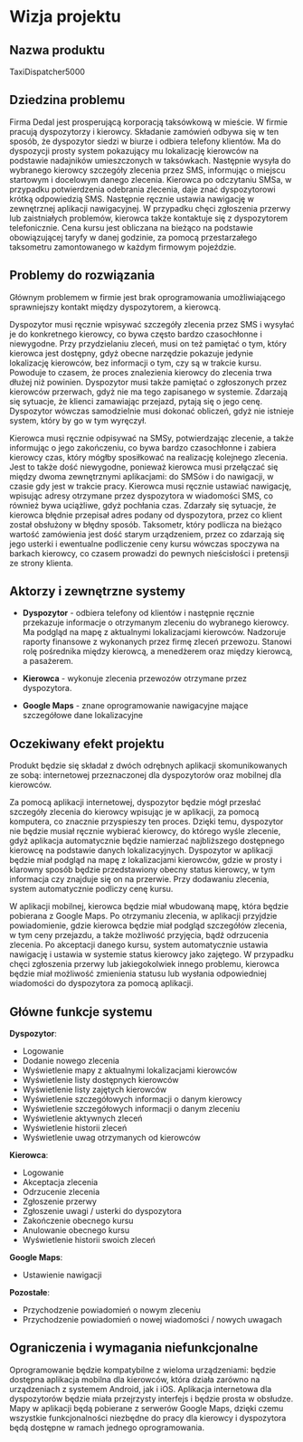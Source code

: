 # Wizja projektu

## Nazwa produktu
TaxiDispatcher5000

## Dziedzina problemu
Firma Dedal jest prosperującą korporacją taksówkową w mieście. W firmie pracują dyspozytorzy i kierowcy. Składanie zamówień odbywa się w ten sposób, że dyspozytor siedzi w biurze i odbiera telefony klientów. Ma do dyspozycji prosty system pokazujący mu lokalizację kierowców na podstawie nadajników umieszczonych w taksówkach. Następnie wysyła do wybranego kierowcy szczegóły zlecenia przez SMS, informując o miejscu startowym i docelowym danego zlecenia. Kierowca po odczytaniu SMSa, w przypadku potwierdzenia odebrania zlecenia, daje znać dyspozytorowi krótką odpowiedzią SMS. Następnie ręcznie ustawia nawigację w zewnętrznej aplikacji nawigacyjnej. W przypadku chęci zgłoszenia przerwy lub zaistniałych problemów, kierowca także kontaktuje się z dyspozytorem telefonicznie. Cena kursu jest obliczana na bieżąco na podstawie obowiązującej taryfy w danej godzinie, za pomocą przestarzałego taksometru zamontowanego w każdym firmowym pojeździe.

## Problemy do rozwiązania

Głównym problemem w firmie jest brak oprogramowania umożliwiającego sprawniejszy kontakt między dyspozytorem, a kierowcą. 

Dyspozytor musi ręcznie wpisywać szczegóły zlecenia przez SMS i wysyłać je do konkretnego kierowcy, co bywa często bardzo czasochłonne i niewygodne. Przy przydzielaniu zleceń, musi on też pamiętać o tym, który kierowca jest dostępny, gdyż obecne narzędzie pokazuje jedynie lokalizację kierowców, bez informacji o tym, czy są w trakcie kursu. Powoduje to czasem, że proces znalezienia kierowcy do zlecenia trwa dłużej niż powinien. Dyspozytor musi także pamiętać o zgłoszonych przez kierowców przerwach, gdyż nie ma tego zapisanego w systemie. Zdarzają się sytuacje, że klienci zamawiając przejazd, pytają się o jego cenę. Dyspozytor wówczas samodzielnie musi dokonać obliczeń, gdyż nie istnieje system, który by go w tym wyręczył.

Kierowca musi ręcznie odpisywać na SMSy, potwierdzając zlecenie, a także informując o jego zakończeniu, co bywa bardzo czasochłonne i zabiera kierowcy czas, który mógłby sposiłkować na realizację kolejnego zlecenia. Jest to także dość niewygodne, ponieważ kierowca musi przełączać się między dwoma zewnętrznymi aplikacjami: do SMSów i do nawigacji, w czasie gdy jest w trakcie pracy. Kierowca musi ręcznie ustawiać nawigację, wpisując adresy otrzymane przez dyspozytora w wiadomości SMS, co również bywa uciążliwe, gdyż pochłania czas. Zdarzały się sytuacje, że kierowca błędnie przepisał adres podany od dyspozytora, przez co klient został obsłużony w błędny sposób. Taksometr, który podlicza na bieżąco wartość zamówienia jest dość starym urządzeniem, przez co zdarzają się jego usterki i ewentualne podliczenie ceny kursu wówczas spoczywa na barkach kierowcy, co czasem prowadzi do pewnych nieścisłości i pretensji ze strony klienta.

## Aktorzy i zewnętrzne systemy

* **Dyspozytor** - odbiera telefony od klientów i następnie ręcznie przekazuje informacje o otrzymanym zleceniu do wybranego kierowcy. Ma podgląd na mapę z aktualnymi lokalizacjami kierowców. Nadzoruje raporty finansowe z wykonanych przez firmę zleceń przewozu. Stanowi rolę pośrednika między kierowcą, a menedżerem oraz między kierowcą, a pasażerem.

* **Kierowca** - wykonuje zlecenia przewozów otrzymane przez dyspozytora. 

* **Google Maps** - znane oprogramowanie nawigacyjne mające szczegółowe dane lokalizacyjne

## Oczekiwany efekt projektu

Produkt będzie się składał z dwóch odrębnych aplikacji skomunikowanych ze sobą: internetowej przeznaczonej dla dyspozytorów oraz mobilnej dla kierowców. 

Za pomocą aplikacji internetowej, dyspozytor będzie mógł przesłać szczegóły zlecenia do kierowcy wpisując je w aplikacji, za pomocą komputera, co znacznie przyspieszy ten proces. Dzięki temu, dyspozytor nie będzie musiał ręcznie wybierać kierowcy, do którego wyśle zlecenie, gdyż aplikacja automatycznie będzie namierzać najbliższego dostępnego kierowcę na podstawie danych lokalizacyjnych. Dyspozytor w aplikacji będzie miał podgląd na mapę z lokalizacjami kierowców, gdzie w prosty i klarowny sposób będzie przedstawiony obecny status kierowcy, w tym informacja czy znajduje się on na przerwie. Przy dodawaniu zlecenia, system automatycznie podliczy cenę kursu.

W aplikacji mobilnej, kierowca będzie miał wbudowaną mapę, która będzie pobierana z Google Maps. Po otrzymaniu zlecenia, w aplikacji przyjdzie powiadomienie, gdzie kierowca będzie miał podgląd szczegółów zlecenia, w tym ceny przejazdu, a także możliwość przyjęcia, bądź odrzucenia zlecenia. Po akceptacji danego kursu, system automatycznie ustawia nawigację i ustawia w systemie status kierowcy jako zajętego. W przypadku chęci zgłoszenia przerwy lub jakiegokolwiek innego problemu, kierowca będzie miał możliwość zmienienia statusu lub wysłania odpowiedniej wiadomości do dyspozytora za pomocą aplikacji.

## Główne funkcje systemu

**Dyspozytor**:
* Logowanie
* Dodanie nowego zlecenia
* Wyświetlenie mapy z aktualnymi lokalizacjami kierowców
* Wyświetlenie listy dostępnych kierowców
* Wyświetlenie listy zajętych kierowców
* Wyświetlenie szczegółowych informacji o danym kierowcy
* Wyświetlenie szczegółowych informacji o danym zleceniu
* Wyświetlenie aktywnych zleceń
* Wyświetlenie historii zleceń
* Wyświetlenie uwag otrzymanych od kierowców


**Kierowca**:
* Logowanie
* Akceptacja zlecenia
* Odrzucenie zlecenia
* Zgłoszenie przerwy
* Zgłoszenie uwagi / usterki do dyspozytora
* Zakończenie obecnego kursu
* Anulowanie obecnego kursu
* Wyświetlenie historii swoich zleceń

**Google Maps**:
* Ustawienie nawigacji

**Pozostałe**:
* Przychodzenie powiadomień o nowym zleceniu
* Przychodzenie powiadomień o nowej wiadomości / nowych uwagach

## Ograniczenia i wymagania niefunkcjonalne
Oprogramowanie będzie kompatybilne z wieloma urządzeniami: będzie dostępna aplikacja mobilna dla kierowców, która działa zarówno na urządzeniach z systemem Android, jak i iOS. Aplikacja internetowa dla dyspozytorów będzie miała przejrzysty interfejs i będzie prosta w obsłudze. Mapy w aplikacji będą pobierane z serwerów Google Maps, dzięki czemu wszystkie funkcjonalności niezbędne do pracy dla kierowcy i dyspozytora będą dostępne w ramach jednego oprogramowania.
